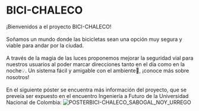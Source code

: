 # BICI-CHALECO
¡Bienvenidos a el proyecto BICI-CHALECO!
<br /> <br />
Soñamos un mundo donde las bicicletas sean una opción muy segura y viable para andar por la ciudad. 
<br /> <br /> 
A través de la magia de las luces proponemos mejorar la seguridad vial para nuestros usuarios al poder marcar direcciones tanto en el día como en la noche💡. Un sistema fácil y amigable con el ambiente🌿, ¡conoce más sobre nosotros!
<br /><br />
En el siguiente póster se encuentra más información del proyecto, que se preveía ser expuesto en el encuentro Ingeniería a Futuro de la Universidad Nacional de Colombia:
![POSTERBICI-CHALECO_SABOGAL_NOY_URREGO](https://github.com/murregoe/BICI-CHALECO/assets/148975109/51bb5deb-f827-47e6-9a62-b1673fe10824)
